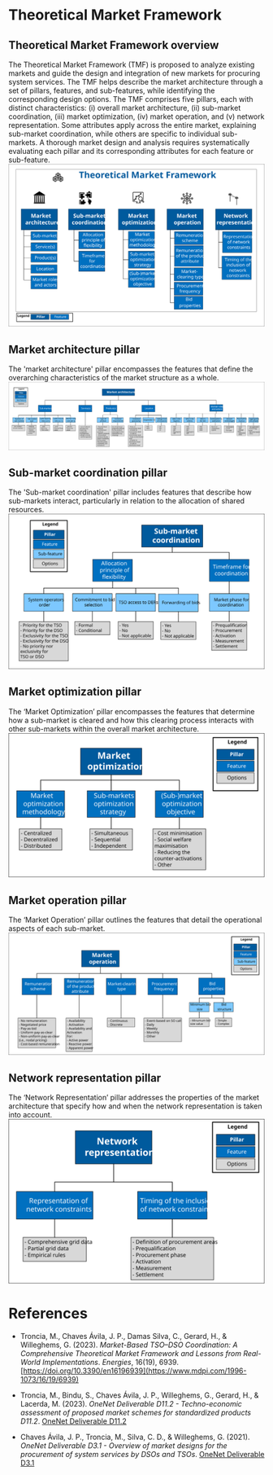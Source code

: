 # Theoretical Market Framework
## Theoretical Market Framework overview
The Theoretical Market Framework (TMF) is proposed to analyze existing markets and guide the design and integration of new markets for procuring system services. The TMF helps describe the market architecture through a set of pillars, features, and sub-features, while identifying the corresponding design options.
The TMF comprises five pillars, each with distinct characteristics: (i) overall market architecture, (ii) sub-market coordination, (iii) market optimization, (iv) market operation, and (v) network representation. Some attributes apply across the entire market, explaining sub-market coordination, while others are specific to individual sub-markets. A thorough market design and analysis requires systematically evaluating each pillar and its corresponding attributes for each feature or sub-feature.
![Theoretical_Market_Framework overview](images/TMF_00_All_Pillars.svg)
## Market architecture pillar
The 'market architecture' pillar encompasses the features that define the overarching characteristics of the market structure as a whole.
![Theoretical_Market_Framework overview](images/TMF_01_Architecture.svg)
## Sub-market coordination pillar
The 'Sub-market coordination' pillar includes features that describe how sub-markets interact, particularly in relation to the allocation of shared resources.
![Theoretical_Market_Framework overview](images/TMF_02_Coord.svg)
## Market optimization pillar
The ‘Market Optimization’ pillar encompasses the features that determine how a sub-market is cleared and how this clearing process interacts with other sub-markets within the overall market architecture.
![Theoretical_Market_Framework overview](images/TMF_03_Opt.svg)
## Market operation pillar
The ‘Market Operation’ pillar outlines the features that detail the operational aspects of each sub-market.
![Theoretical_Market_Framework overview](images/TMF_04_Ope.svg)
## Network representation pillar
The ‘Network Representation’ pillar addresses the properties of the market architecture that specify how and when the network representation is taken into account.
![Theoretical_Market_Framework overview](images/TMF_05_Net.svg)

# References
- Troncia, M., Chaves Ávila, J. P., Damas Silva, C., Gerard, H., & Willeghems, G. (2023). *Market-Based TSO–DSO Coordination: A Comprehensive Theoretical Market Framework and Lessons from Real-World Implementations*. *Energies*, 16(19), 6939. [https://doi.org/10.3390/en16196939](https://www.mdpi.com/1996-1073/16/19/6939)

- Troncia, M., Bindu, S., Chaves Ávila, J. P., Willeghems, G., Gerard, H., & Lacerda, M. (2023). *OneNet Deliverable D11.2 - Techno-economic assessment of proposed market schemes for standardized products D11.2*. [OneNet Deliverable D11.2](https://www.onenet-project.eu/wp-content/uploads/2024/01/OneNet_D11.2_V1.0.pdf)

- Chaves Ávila, J. P., Troncia, M., Silva, C. D., & Willeghems, G. (2021). *OneNet Deliverable D3.1 - Overview of market designs for the procurement of system services by DSOs and TSOs*. [OneNet Deliverable D3.1](https://ec.europa.eu/research/participants/documents/downloadPublic?documentIds=080166e5df2250db&appId=PPGMS)
